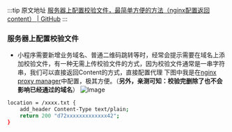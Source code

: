

  :::tip 原文地址
  [服务器上配置校验文件，最简单方便的方法（nginx配置返回content） | GitHub](https://github.com/jynba/jynba.github.io/issues/76)
  :::
  ### 服务器上配置校验文件

* 小程序需要新增业务域名、普通二维码跳转等时，经常会提示需要在域名上添加校验文件，有一种无需上传校验文件的方式，因为校验文件通常是一串字符串，我们可以直接返回Content的方式，直接配置代理
下图中我是在[nginx proxy manager](https://github.com/jynba/jynba.github.io/issues/62)中配置，极其方便。（**另外，亲测可知：校验完删除了也不会影响已经通过的域名**）
![Image](https://github.com/user-attachments/assets/aefb3819-bad0-425c-a148-55d08b192891)

```bash
location = /xxxx.txt {
    add_header Content-Type text/plain;
    return 200 "d72xxxxxxxxxxxxx42";
}
```